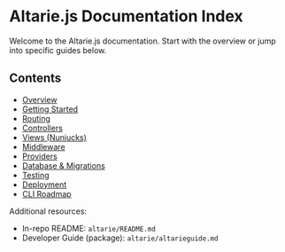 # Altarie.js Documentation Index

Welcome to the Altarie.js documentation. Start with the overview or jump into specific guides below.

## Contents

- [Overview](./overview.md)
- [Getting Started](./getting-started.md)
- [Routing](./routing.md)
- [Controllers](./controllers.md)
- [Views (Nunjucks)](./views.md)
- [Middleware](./middleware.md)
- [Providers](./providers.md)
- [Database & Migrations](./database.md)
- [Testing](./testing.md)
- [Deployment](./deployment.md)
- [CLI Roadmap](./cli-roadmap.md)

Additional resources:
- In-repo README: `altarie/README.md`
- Developer Guide (package): `altarie/altarieguide.md`
